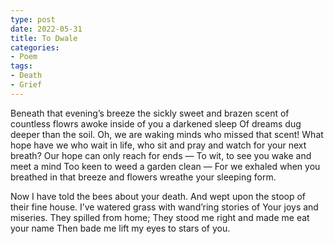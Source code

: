 ```yaml
---
type: post
date: 2022-05-31
title: To Dwale
categories:
- Poem
tags:
- Death
- Grief
---
```


<div class="verse">
Beneath that evening’s breeze the sickly sweet  
and brazen scent of countless flowrs  
awoke inside of you a darkened sleep  
Of dreams dug deeper than the soil.  
Oh, we are waking minds who missed that scent!  
What hope have we who wait in life,  
who sit and pray and watch for your next breath?  
Our hope can only reach for ends —  
To wit, to see you wake and meet a mind  
Too keen to weed a garden clean —  
For we exhaled when you breathed in that breeze  
and flowers wreathe your sleeping form.

Now I have told the bees about your death.
And wept upon the stoop of their fine house.
I’ve watered grass with wand’ring stories of
Your joys and miseries. They spilled from home;
They stood me right and made me eat your name 
Then bade me lift my eyes to stars of you.
</div>
